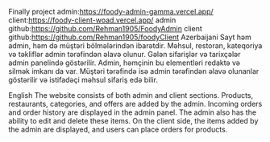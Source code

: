 Finally project
admin:https://foody-admin-gamma.vercel.app/
client:https://foody-client-woad.vercel.app/
admin github:https://github.com/Rehman1905/FoodyAdmin
client github:https://github.com/Rehman1905/foodyClient
Azerbaijani
Sayt həm admin, həm də müştəri bölmələrindən ibarətdir. Məhsul, restoran, kateqoriya və təkliflər admin tərəfindən əlavə olunur. Gələn sifarişlər və tarixçələr admin panelində göstərilir. Admin, həmçinin bu elementləri redaktə və silmək imkanı da var. Müştəri tərəfində isə admin tərəfindən əlavə olunanlar göstərilir və istifadəçi məhsul sifariş edə bilir.

English
The website consists of both admin and client sections. Products, restaurants, categories, and offers are added by the admin. Incoming orders and order history are displayed in the admin panel. The admin also has the ability to edit and delete these items. On the client side, the items added by the admin are displayed, and users can place orders for products.
